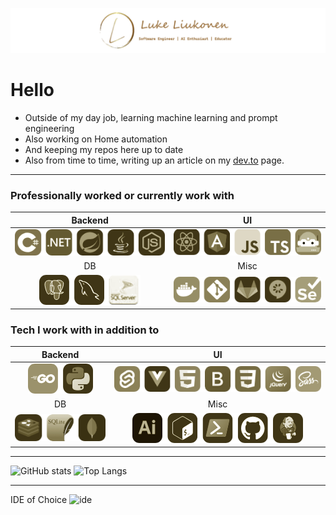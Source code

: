![Header](header.png 'header')

# Hello

- Outside of my day job, learning machine learning and prompt engineering
- Also working on Home automation
- And keeping my repos here up to date
- Also from time to time, writing up an article on my  [dev.to](https://dev.to/liukonen) page.

---

### Professionally worked or currently work with


|                                                Backend                                                 |                                                       UI                                                        |
| :----------------------------------------------------------------------------------------------------: | :-------------------------------------------------------------------------------------------------------------: |
| [![probackend](probackend.png 'C-Sharp, .Net, Spring, Java, NodeJS')](https://liukonen.dev/#Knowledge) | [![proUI](proui.png 'React, Angular, Javascript, Typescript, Bot Interfaces')](https://liukonen.dev/#Knowledge) |
|                                                   DB                                                   |                                                      Misc                                                       |
|       [![probackend](dbpro.png 'Postgres, MySql, Sql Server')](https://liukonen.dev/#Knowledge)        |       [![promisc](promisc.png 'Docker, Git, GitLab, Gherkin, Selenium')](https://liukonen.dev/#Knowledge)       |


### Tech I work with in addition to


|                                           Backend                                           |                                                             UI                                                             |
| :-----------------------------------------------------------------------------------------: | :------------------------------------------------------------------------------------------------------------------------: |
| [![backend](hobbybackend.png 'C-Sharp, .Net, Go, Python')](https://liukonen.dev/#Knowledge) |       [![Frontend](hobbyui.png 'Svelte, Vue, Html, Bootstrap, Css, JQuery, Sass')](https://liukonen.dev/#Knowledge)        |
|                                             DB                                              |                                                            Misc                                                            |
|       [![db](hobbydb.png 'Redis, Sqlite, Mongo DB')](https://liukonen.dev/#Knowledge)       | [![scripting](hobbymisc.png 'Artificial Intelligence, Bash, Powershell, Github,Jenkins')](https://liukonen.dev/#Knowledge) |


---
![GitHub stats](https://github-readme-stats.vercel.app/api?username=liukonen&show_icons=true&theme=vision-friendly-dark&hide_title=true&rank_icon=github) ![Top Langs](https://github-readme-stats.vercel.app/api/top-langs/?username=liukonen&hide_title=true&theme=vision-friendly-dark&hide_progress=true&size_weight=1&count_weight=0&langs_count=12&hide=smalltalk,Inno%20Setup)


---
IDE of Choice ![ide](https://skillicons.dev/icons?i=vscode,visualstudio 'IDE')


<!--
**liukonen/liukonen** is a ✨ _special_ ✨ repository because its `README.md` (this file) appears on your GitHub profile.

Here are some ideas to get you started:

- 🔭 I’m currently working on ...
- 🌱 I’m currently learning ...
- 👯 I’m looking to collaborate on ...
- 🤔 I’m looking for help with ...
- 💬 Ask me about ...
- 📫 How to reach me: ...
- 😄 Pronouns: ...
- ⚡ Fun fact: ...
-->
